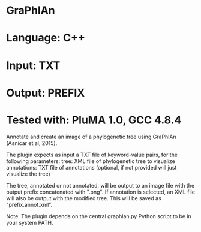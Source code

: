 # GraPhlAn
# Language: C++
# Input: TXT
# Output: PREFIX
# Tested with: PluMA 1.0, GCC 4.8.4

Annotate and create an image of a phylogenetic tree using GraPhlAn (Asnicar et al, 2015).

The plugin expects as input a TXT file of keyword-value pairs, for the following parameters:
tree: XML file of phylogenetic tree to visualize
annotations: TXT file of annotations (optional, if not provided will just visualize the tree)

The tree, annotated or not annotated, will be output to an image file with the output prefix
concatenated with ".png".
If annotation is selected, an XML file will also be output with the modified tree.  This will
be saved as "prefix.annot.xml".

Note: The plugin depends on the central graphlan.py Python script to be in your system PATH.

